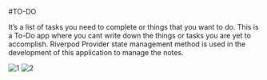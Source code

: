 #TO-DO

It’s a list of tasks you need to complete or things that you want to do. 
This is a To-Do app where you cant write down the things or tasks you are yet to accomplish. 
Riverpod Provider state management method is used in the development of this application to manage the notes.


![1](https://github.com/notso-kushal/todo/assets/121866448/3c22fad9-1503-4610-80a9-d834d91bebbd)
![2](https://github.com/notso-kushal/todo/assets/121866448/7b8bac6c-9ebe-42c1-9c23-cd68a7104688)

